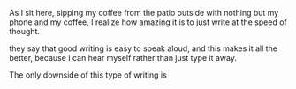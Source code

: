 As I sit here, sipping my coffee from the patio outside with nothing but my phone and my coffee, I realize how amazing it is to just write at the speed of thought.

they say that good writing is easy to speak aloud, and this makes it all the better, because I can hear myself rather than just type it away.

The only downside of this type of writing is
